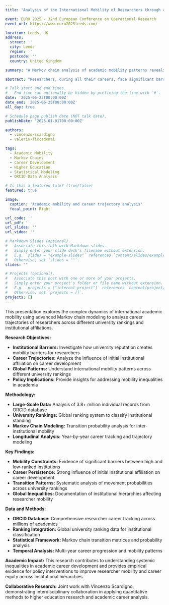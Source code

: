 ```yaml
---
title: "Analysis of the International Mobility of Researchers through a Markov Chain model"

event: EURO 2025 - 32nd European Conference on Operational Research
event_url: https://www.euro2025leeds.com/

location: Leeds, UK
address:
  street: ''
  city: Leeds
  region: ''
  postcode: ''
  country: United Kingdom

summary: "A Markov chain analysis of academic mobility patterns revealing how university reputation influences researchers' career trajectories and institutional barriers to mobility."

abstract: "Researchers, during all their careers, face significant barriers (e.g., Glass ceiling and gender pay gap) that limit their career development. This paper focuses on the idea that there exists a barrier given by academic affiliations. So, we analyze how the reputation of the university to which an academic is initially affiliated influences his/her career development. The data used to track professional careers year by year come from the ORCID database, which cover more than 3.8 million individuals. Whilst, university's global ranking is used to qualify the university standing. In this sense, per each year, the best university in the world is ranked 1 and the last N, with N equal to the number of university or classes used. A sample of the ORCID data is used to obtain the transition probability of moving from one university to another, revealing how academic reputation influences researchers' career trajectories. We perform a set of evaluations using Markov chains based on ranking and years. This study presents the career realizations of thousands of colleagues, proving difficulties in moving from high and low ranked universities and presenting some ideas on how to tackle such an issue."

# Talk start and end times.
#   End time can optionally be hidden by prefixing the line with `#`.
date: '2025-06-23T00:00:00Z'
date_end: '2025-06-25T00:00:00Z'
all_day: true

# Schedule page publish date (NOT talk date).
publishDate: '2025-01-01T00:00:00Z'

authors:
  - vincenzo-scardigno
  - valerio-ficcadenti

tags: 
  - Academic Mobility
  - Markov Chains
  - Career Development
  - Higher Education
  - Statistical Modeling
  - ORCID Data Analysis

# Is this a featured talk? (true/false)
featured: true

image:
  caption: 'Academic mobility and career trajectory analysis'
  focal_point: Right

url_code: ''
url_pdf: ''
url_slides: ''
url_video: ''

# Markdown Slides (optional).
#   Associate this talk with Markdown slides.
#   Simply enter your slide deck's filename without extension.
#   E.g. `slides = "example-slides"` references `content/slides/example-slides.md`.
#   Otherwise, set `slides = ""`.
slides: ""

# Projects (optional).
#   Associate this post with one or more of your projects.
#   Simply enter your project's folder or file name without extension.
#   E.g. `projects = ["internal-project"]` references `content/project/deep-learning/index.md`.
#   Otherwise, set `projects = []`.
projects: []
---
```


This presentation explores the complex dynamics of international academic mobility using advanced Markov chain modeling to analyze career trajectories of researchers across different university rankings and institutional affiliations.

**Research Objectives:**
- **Institutional Barriers:** Investigate how university reputation creates mobility barriers for researchers
- **Career Trajectories:** Analyze the influence of initial institutional affiliation on career development
- **Global Patterns:** Understand international mobility patterns across different university rankings
- **Policy Implications:** Provide insights for addressing mobility inequalities in academia

**Methodology:**
- **Large-Scale Data:** Analysis of 3.8+ million individual records from ORCID database
- **University Rankings:** Global ranking system to classify institutional standing
- **Markov Chain Modeling:** Transition probability analysis for inter-institutional mobility
- **Longitudinal Analysis:** Year-by-year career tracking and trajectory modeling

**Key Findings:**
- **Mobility Constraints:** Evidence of significant barriers between high and low-ranked institutions
- **Career Persistence:** Strong influence of initial institutional affiliation on career development
- **Transition Patterns:** Systematic analysis of movement probabilities across university rankings
- **Global Inequalities:** Documentation of institutional hierarchies affecting researcher mobility

**Data and Methods:**
- **ORCID Database:** Comprehensive researcher career tracking across millions of academics
- **Ranking Integration:** Global university ranking data for institutional classification
- **Statistical Framework:** Markov chain transition matrices and probability analysis
- **Temporal Analysis:** Multi-year career progression and mobility patterns

**Academic Impact:**
This research contributes to understanding systemic inequalities in academic career development and provides empirical evidence for policy interventions to improve researcher mobility and career equity across institutional hierarchies.

**Collaborative Research:**
Joint work with Vincenzo Scardigno, demonstrating interdisciplinary collaboration in applying quantitative methods to higher education research and academic career analysis.

